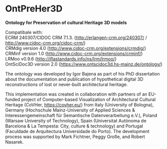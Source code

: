 # OntPreHer3D

<b>Ontology for Preservation of cultural Heritage 3D models</b>

Compatibale with:
<br>ECRM 240307/CIDOC CRM 7.1.3. (http://erlangen-crm.org/240307/ / http://www.cidoc-crm.org/cidoc-crm/) 
<br>CRMdig version 4.0 (http://www.cidoc-crm.org/extensions/crmdig/)
<br>CRMinf version 1.0 (http://www.cidoc-crm.org/extensions/crminf/)
<br>LRMoo v0.9.6 (http://iflastandards.info/ns/lrm/lrmoo/)
<br>OntSciDoc3D version 2.0 (https://www.ontscidoc3d.hs-mainz.de/ontology/)

The ontology was developed by Igor Bajena as part of his PhD dissertation about the documentation and publication of hypothetical digital 3D reconstructions of lost or never-built architectural heritage. 

This implementation was created in collaboration with partners of an EU-funded project of Computer-based Visualization of Architectural Cultural Heritage (CoVHer, https://covher.eu/) from Italy (University of Bologna), Germany (Hochschule Mainz-University of Applied Sciences & Interessengemeinschaft für Semantische Datenverarbeitung e.V.), Poland (Warsaw University of Technology), Spain (Universitat Autònoma de Barcelona & La Tempesta: City, culture & technology) and Portugal (Faculdade de Arquitectura Universidade do Porto). The development process was supported by Mark Fichtner, Peggy Große, and Robert Nasarek.
